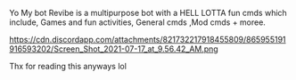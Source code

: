 Yo My bot Revibe is a multipurpose bot with a HELL LOTTA fun cmds which include, Games and fun activities, General cmds ,Mod cmds + moree. 


https://cdn.discordapp.com/attachments/821732217918455809/865955191916593202/Screen_Shot_2021-07-17_at_9.56.42_AM.png

Thx for reading this anyways lol
